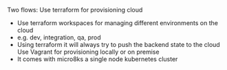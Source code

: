 Two flows:
Use terraform for provisioning cloud
 - Use terraform workspaces for managing different environments on the cloud
 - e.g. dev, integration, qa, prod
 - Using terraform it will always try to push the backend state to the cloud
Use Vagrant for provisioning locally or on premise
 - It comes with micro8ks a single node kubernetes cluster